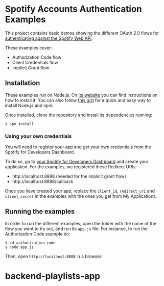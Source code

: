 # Spotify Accounts Authentication Examples

This project contains basic demos showing the different OAuth 2.0 flows for [authenticating against the Spotify Web API](https://developer.spotify.com/web-api/authorization-guide/).

These examples cover:

* Authorization Code flow
* Client Credentials flow
* Implicit Grant flow

## Installation

These examples run on Node.js. On [its website](http://www.nodejs.org/download/) you can find instructions on how to install it. You can also follow [this gist](https://gist.github.com/isaacs/579814) for a quick and easy way to install Node.js and npm.

Once installed, clone the repository and install its dependencies running:

    $ npm install

### Using your own credentials
You will need to register your app and get your own credentials from the Spotify for Developers Dashboard.

To do so, go to [your Spotify for Developers Dashboard](https://beta.developer.spotify.com/dashboard) and create your application. For the examples, we registered these Redirect URIs:

* http://localhost:8888 (needed for the implicit grant flow)
* http://localhost:8888/callback

Once you have created your app, replace the `client_id`, `redirect_uri` and `client_secret` in the examples with the ones you get from My Applications.

## Running the examples
In order to run the different examples, open the folder with the name of the flow you want to try out, and run its `app.js` file. For instance, to run the Authorization Code example do:

    $ cd authorization_code
    $ node app.js

Then, open `http://localhost:8888` in a browser.
# backend-playlists-app
